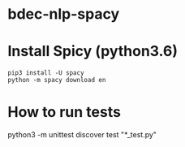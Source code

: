# bdec-nlp-spacy

# Install Spicy (python3.6)
```
pip3 install -U spacy
python -m spacy download en
```

# How to run tests

python3 -m unittest discover test "*_test.py"

